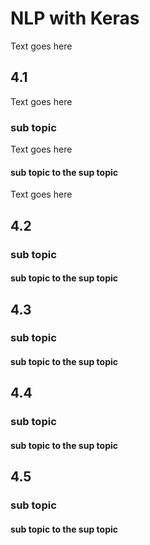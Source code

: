 # NLP with Keras

Text goes here

## 4.1

Text goes here

### sub topic

Text goes here

#### sub topic to the sup topic

Text goes here

## 4.2

### sub topic

#### sub topic to the sup topic

## 4.3

### sub topic

#### sub topic to the sup topic

## 4.4

### sub topic

#### sub topic to the sup topic

## 4.5

### sub topic

#### sub topic to the sup topic
